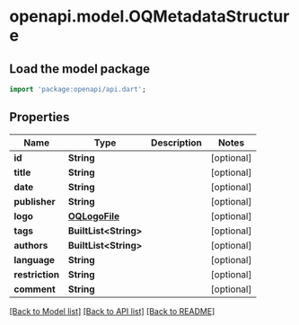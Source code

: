# openapi.model.OQMetadataStructure

## Load the model package
```dart
import 'package:openapi/api.dart';
```

## Properties
Name | Type | Description | Notes
------------ | ------------- | ------------- | -------------
**id** | **String** |  | [optional] 
**title** | **String** |  | [optional] 
**date** | **String** |  | [optional] 
**publisher** | **String** |  | [optional] 
**logo** | [**OQLogoFile**](OQLogoFile.md) |  | [optional] 
**tags** | **BuiltList&lt;String&gt;** |  | [optional] 
**authors** | **BuiltList&lt;String&gt;** |  | [optional] 
**language** | **String** |  | [optional] 
**restriction** | **String** |  | [optional] 
**comment** | **String** |  | [optional] 

[[Back to Model list]](../README.md#documentation-for-models) [[Back to API list]](../README.md#documentation-for-api-endpoints) [[Back to README]](../README.md)


